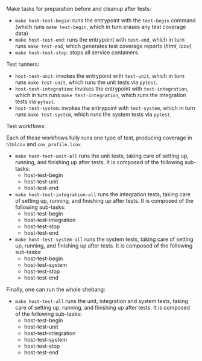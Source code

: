 Make tasks for preparation before and cleanup after tests:

- `make host-test-begin`: runs the entrypoint with the `test-begin` command (which runs `make test-begin`, which in turn erases any test coverage data)
- `make host-test-end`: runs the entrypoint with `test-end`, which in turn runs `make test-end`, which generates test coverage reports (_html_, _lcov_)
- `make host-test-stop`: stops all service containers.

Test runners:

- `host-test-unit`:  invokes the entrypoint with `test-unit`, which in turn runs `make test-unit`, which runs the unit tests via `pytest`.
- `host-test-integration`:  invokes the entrypoint with `test-integration`, which in turn runs `make test-integration`, which runs the integration tests via `pytest`.
- `host-test-system`: invokes the entrypoint with `test-system`, which in turn runs `make test-system`, which runs the system tests via `pytest`.

Test workflows:

Each of these workflows fully runs one type of test, producing coverage in `htmlcov` and `cov_profile.lcov`.

- `make host-test-unit-all` runs the unit tests, taking care of setting up, running, and finishing up after tests. It is composed of the following sub-tasks:
  - host-test-begin
  - host-test-unit
  - host-test-end
- `make host-test-integration-all` runs the integration tests, taking care of setting up, running, and finishing up after tests. It is composed of the following sub-tasks:
  - host-test-begin
  - host-test-integration
  - host-test-stop
  - host-test-end
- `make host-test-system-all` runs the system tests, taking care of setting up, running, and finishing up after tests. It is composed of the following sub-tasks:
  - host-test-begin
  - host-test-system
  - host-test-stop
  - host-test-end

Finally, one can run the whole shebang:

- `make host-test-all` runs the unit, integration and system tests, taking care of setting up, running, and finishing up after tests. It is composed of the following sub-tasks:
  - host-test-begin
  - host-test-unit
  - host-test-integration
  - host-test-system
  - host-test-stop
  - host-test-end